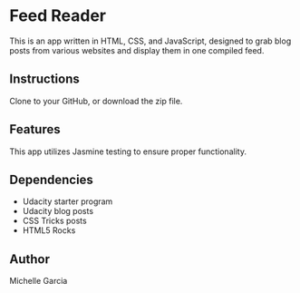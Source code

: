 # Feed Reader

This is an app written in HTML, CSS, and JavaScript, designed to grab blog posts from various websites and display them in one compiled feed.

## Instructions
Clone to your GitHub, or download the zip file.  

## Features
This app utilizes Jasmine testing to ensure proper functionality.

## Dependencies
- Udacity starter program
- Udacity blog posts
- CSS Tricks posts
- HTML5 Rocks

## Author
Michelle Garcia
